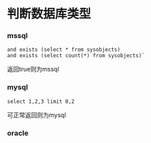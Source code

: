 # 判断数据库类型

### mssql
```
and exists (select * from sysobjects)
and exists (select count(*) from sysobjects)`
```
返回true则为mssql

### mysql

```
select 1,2,3 limit 0,2
```
可正常返回则为mysql

### oracle